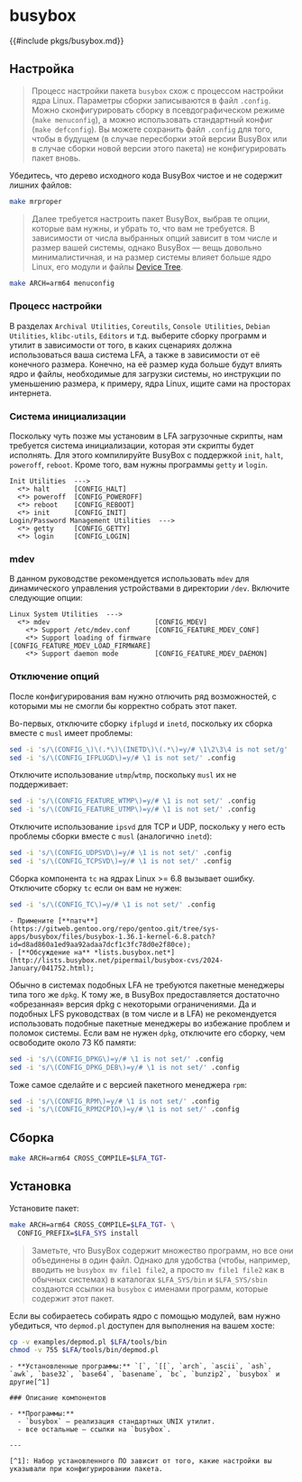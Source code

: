 # busybox

{{#include pkgs/busybox.md}}

## Настройка

> Процесс настройки пакета `busybox` схож с процессом настройки ядра Linux. Параметры сборки записываются в файл `.config`. Можно сконфигурировать сборку в псевдографическом режиме (`make menuconfig`), а можно использовать стандартный конфиг (`make defconfig`). Вы можете сохранить файл `.config` для того, чтобы в будущем (в случае пересборки этой версии BusyBox или в случае сборки новой версии этого пакета) не конфигурировать пакет вновь.

Убедитесь, что дерево исходного кода BusyBox чистое и не содержит лишних файлов:

```bash
make mrproper
```

> Далее требуется настроить пакет BusyBox, выбрав те опции, которые вам нужны, и убрать то, что вам не требуется. В зависимости от числа выбранных опций зависит в том числе и размер вашей системы, однако BusyBox — вещь довольно минималистичная, и на размер системы влияет больше ядро Linux, его модули и файлы [Device Tree](../additional/dtb.md).

```bash
make ARCH=arm64 menuconfig
```

### Процесс настройки

В разделах `Archival Utilities`, `Coreutils`, `Console Utilities`, `Debian Utilities`, `klibc-utils`, `Editors` и т.д. выберите сборку программ и утилит в зависимости от того, в каких сценариях должна использоваться ваша система LFA, а также в зависимости от её конечного размера. Конечно, на её размер куда больше будут влиять ядро и файлы, необходимые для загрузки системы, но инструкции по уменьшению размера, к примеру, ядра Linux, ищите сами на просторах интернета.

### Система инициализации

Поскольку чуть позже мы установим в LFA загрузочные скрипты, нам требуется система инициализации, которая эти скрипты будет исполнять. Для этого компилируйте BusyBox с поддержкой `init`, `halt`, `poweroff`, `reboot`. Кроме того, вам нужны программы `getty` и `login`.

```
Init Utilities  --->
  <*> halt      [CONFIG_HALT]
  <*> poweroff  [CONFIG_POWEROFF]
  <*> reboot    [CONFIG_REBOOT]
  <*> init      [CONFIG_INIT]
Login/Password Management Utilities  --->
  <*> getty     [CONFIG_GETTY]
  <*> login     [CONFIG_LOGIN]
```

### mdev

В данном руководстве рекомендуется использовать `mdev` для динамического управления устройствами в директории `/dev`. Включите следующие опции:

```
Linux System Utilities  --->
  <*> mdev                          [CONFIG_MDEV]
    <*> Support /etc/mdev.conf      [CONFIG_FEATURE_MDEV_CONF]
    <*> Support loading of firmware [CONFIG_FEATURE_MDEV_LOAD_FIRMWARE]
    <*> Support daemon mode         [CONFIG_FEATURE_MDEV_DAEMON]
```

### Отключение опций

После конфигурирования вам нужно отлючить ряд возможностей, с которыми мы не смогли бы корректно собрать этот пакет.

Во-первых, отключите сборку `ifplugd` и `inetd`, поскольку их сборка вместе с `musl` имеет проблемы:

```bash
sed -i 's/\(CONFIG_\)\(.*\)\(INETD\)\(.*\)=y/# \1\2\3\4 is not set/g' .config
sed -i 's/\(CONFIG_IFPLUGD\)=y/# \1 is not set/' .config
```

Отключите использование `utmp`/`wtmp`, поскольку `musl` их не поддерживает:

```bash
sed -i 's/\(CONFIG_FEATURE_WTMP\)=y/# \1 is not set/' .config
sed -i 's/\(CONFIG_FEATURE_UTMP\)=y/# \1 is not set/' .config
```

Отключите использование `ipsvd` для TCP и UDP, поскольку у него есть проблемы сборки вместе с `musl` (аналогично `inetd`):

```bash
sed -i 's/\(CONFIG_UDPSVD\)=y/# \1 is not set/' .config
sed -i 's/\(CONFIG_TCPSVD\)=y/# \1 is not set/' .config
```

Сборка компонента `tc` на ядрах Linux >= 6.8 вызывает ошибку. Отключите сборку `tc` если он вам не нужен:

```bash
sed -i 's/\(CONFIG_TC\)=y/# \1 is not set/' .config
```

~~~admonish tip title="Если вам нужен `tc`" collapsible=true
- Примените [**патч**](https://gitweb.gentoo.org/repo/gentoo.git/tree/sys-apps/busybox/files/busybox-1.36.1-kernel-6.8.patch?id=d8ad860a1ed9aa92adaa7dcf1c3fc78d0e2f80ce);
- [**Обсуждение на** *lists.busybox.net*](http://lists.busybox.net/pipermail/busybox-cvs/2024-January/041752.html);
~~~

Обычно в системах подобных LFA не требуются пакетные менеджеры типа того же `dpkg`. К тому же, в BusyBox предоставляется достаточно «обрезанная» версия dpkg с некоторыми ограничениями. Да и подобных LFS руководствах (в том числе и в LFA) не рекомендуется использовать подобные пакетные менеджеры во избежание проблем и поломок системы. Если вам не нужен `dpkg`, отключите его сборку, чем освободите около 73 Кб памяти:

```bash
sed -i 's/\(CONFIG_DPKG\)=y/# \1 is not set/' .config
sed -i 's/\(CONFIG_DPKG_DEB\)=y/# \1 is not set/' .config
```

Тоже самое сделайте и с версией пакетного менеджера `rpm`:

```bash
sed -i 's/\(CONFIG_RPM\)=y/# \1 is not set/' .config
sed -i 's/\(CONFIG_RPM2CPIO\)=y/# \1 is not set/' .config
```

## Сборка

```bash
make ARCH=arm64 CROSS_COMPILE=$LFA_TGT-
```

## Установка

Установите пакет:

```bash
make ARCH=arm64 CROSS_COMPILE=$LFA_TGT- \
  CONFIG_PREFIX=$LFA_SYS install
```

> Заметьте, что BusyBox содержит множество программ, но все они объединены в один файл. Однако для удобства (чтобы, например, вводить не `busybox mv file1 file2`, а просто `mv file1 file2` как в обычных системах) в каталогах `$LFA_SYS/bin` и `$LFA_SYS/sbin` создаются ссылки на `busybox` с именами программ, которые содержит этот пакет.

Если вы собираетесь собирать ядро с помощью модулей, вам нужно убедиться, что `depmod.pl` доступен для выполнения на вашем хосте:

```bash
cp -v examples/depmod.pl $LFA/tools/bin
chmod -v 755 $LFA/tools/bin/depmod.pl
```

~~~admonish note title="Содержимое пакета" collapsible=true
- **Установленные программы:** `[`, `[[`, `arch`, `ascii`, `ash`, `awk`, `base32`, `base64`, `basename`, `bc`, `bunzip2`, `busybox` и другие[^1]

### Описание компонентов

- **Программы:**
  - `busybox` — реализация стандартных UNIX утилит.
  - все остальные — ссылки на `busybox`.

---

[^1]: Набор установленного ПО зависит от того, какие настройки вы указывали при конфигурировании пакета.
~~~
